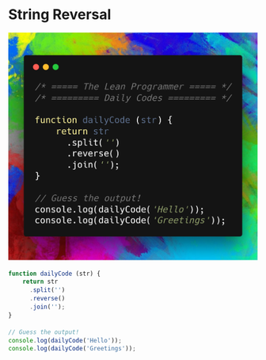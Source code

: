 # String Reversal

![strrev](./code.png)

```js
function dailyCode (str) {
    return str
      .split('')
      .reverse()
      .join('');
}

// Guess the output!
console.log(dailyCode('Hello')); 
console.log(dailyCode('Greetings')); 
```